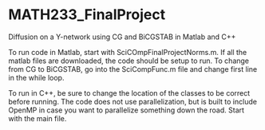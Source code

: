 # MATH233_FinalProject
Diffusion on a Y-network using CG and BiCGSTAB in Matlab and C++

To run code in Matlab, start with SciCOmpFinalProjectNorms.m. If all the matlab files are downloaded, the code should be setup to run. To change from CG to BiCGSTAB, go into the SciCompFunc.m file and change first line in the while loop.

To run in C++, be sure to change the location of the classes to be correct before running. The code does not use parallelization, but is built to include OpenMP in case you want to parallelize something down the road. Start with the main file. 
